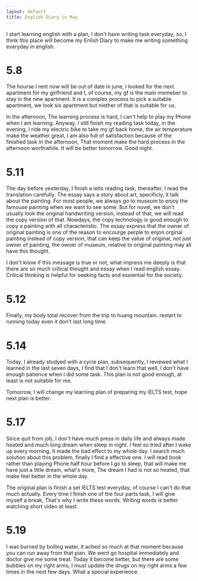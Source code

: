 ```yaml
---
layout: default
title: English Diary in May
---
```


I start learning english with a plan, I don't have writing task everyday, so, I think this place will become my Enlish Diary to make me writing something everyday in english.

# 5.8
The hourse I rent now will be out of date in june, I looked for the next apartment for my girlfriend and I, of course, my gf is the main memeber to stay in the new apartment. It is a complex process to pick a suitable apartment, we look six apartment but niether of that is suitable for us.

In the afternoon, The learning process is hard, I can't help to play my Phone when I am learning. Anyway, I still finish my reading task today, in the evening, I ride my electric bike to take my gf back home, the air temperature make the weather great, I am also full of satisfaction because of the finished task in the afternoon, That moment make the hard process in the afternoon worthwhile. It will be better tomorrow. Good night.

# 5.11
The day before yesterday, I finish a ielts reading task, thereafter, I read the translation carefully. The essay says a story about art, specificly, it talk about the painting. For most people, we always go to museum to enjoy the famouse painting when we want to see some. But for novel, we don't usually look the original handwriting version, instead of that, we will read the copy version of that. Nowdays, the copy technology is good enough to copy a painting with all characteristic. The essay express that the owner of original painting is one of the reason to encourge perple to enjon orginal painting instead of copy version, that can keep the value of original, not just owner of painting, the owner of museum, relative to original painting may all have this thought. 

I don't know if this message is true or not, what impress me deeply is that there are so much critical thought and essay when I read english essay. Critical thinking is helpful for seeking facts and essiential for the society.

# 5.12
Finally, my body total recover from the trip to huang mountain. restart to running today even it don't last long time.

# 5.14
Today, I already studyed with a cycle plan, subsequently, I reviewed what I learned in the last seven days, I find that I don't learn that well, I don't have enough patience when I did some task. This plan is not good enough, at least is not suitable for me.

Tomorrow, I will change my learning plan of preparing my IELTS test, hope next plan is better.

# 5.17
Since quit from job, I don't have much press in daily life and always made heated and much long dream when sleep in night. I feel so tried after I wake up every morning, It made the bad effect to my whole day. I search much solution about this problem, finally I find a effective one. I will read book rather than playing Phone half hour before I go to sleep, that will make me have just a little dream, what's more, The dream I had is not so heated, that make feel better in the whole day.

The original plan is finish a set IELTS test everyday, of course I can't do that much actually. Every time I finish one of the four parts task, I will give myself a break, That's why I write these words. Writing words is better watching short video at least.

# 5.19 
I was burned by boiling water, it ached so much at that moment because you can run away from that pian. We went go hospital immediately and doctor give me some treat. Today it become better, but there are some bubbles on my right arms, I must update the drugs on my right arms a few times in the next few days. What a special experience.
